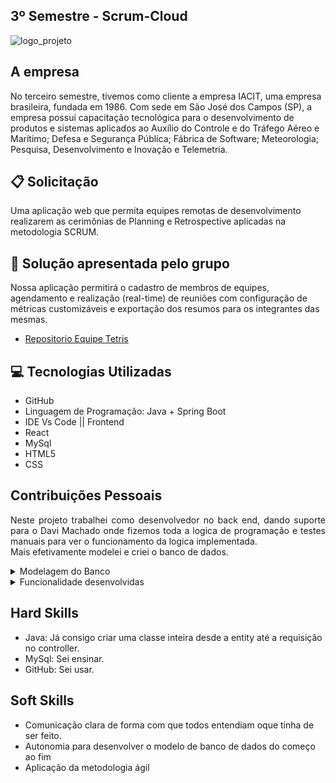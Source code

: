 ## 3º Semestre -  Scrum-Cloud 

![logo_projeto](https://github.com/alexiakarine/scrum-cloud-backend/blob/master/resource/images/icon-scrumcloud.png)



## A empresa
No terceiro semestre, tivemos como cliente a empresa IACIT, uma empresa brasileira, fundada em 1986. Com sede em São José dos Campos (SP), a empresa possui capacitação tecnológica para o desenvolvimento de produtos e sistemas aplicados ao Auxílio do Controle e do Tráfego Aéreo e Marítimo; Defesa e Segurança Pública; Fábrica de Software; Meteorologia; Pesquisa, Desenvolvimento e Inovação e Telemetria.

## :clipboard: Solicitação 
Uma aplicação web que permita equipes remotas de desenvolvimento realizarem as cerimônias de Planning e Retrospective aplicadas na metodologia SCRUM.

## :pushpin: Solução apresentada pelo grupo
Nossa aplicação permitirá o cadastro de membros de equipes, agendamento e realização (real-time) de reuniões com configuração de métricas customizáveis e exportação dos resumos para os integrantes das mesmas.

* [Repositorio Equipe Tetris](https://github.com/equipe-tetris/scrum-cloud-frontend) 

## :computer: Tecnologias Utilizadas
- GitHub
- Linguagem de Programação: Java + Spring Boot
- IDE Vs Code || Frontend
- React
- MySql
- HTML5
- CSS

## Contribuições Pessoais
<p align="justify">Neste projeto trabalhei como desenvolvedor no back end, dando suporte para o Davi Machado onde fizemos toda a logica de programação e testes manuais para ver o funcionamento da logica implementada.</br>
Mais efetivamente modelei e criei o banco de dados.</p>
<details>
  <summary>Modelagem do Banco</summary>
  </br>
  
  Modelo entidade relacional</br>  
  ![image](https://user-images.githubusercontent.com/37739397/203437050-75f84315-f12e-4b59-b5a0-dd22117b8e4f.png)
  
  </br>
  Modelo Logico  
  ![image](https://user-images.githubusercontent.com/37739397/203437305-6d46b35d-d86e-463a-bcc3-80e0ac63ac01.png)  
 </details> 
  
 <details>
  <summary> Funcionalidade desenvolvidas</summary>
  </br>
  
  Calculo médio dos votos e calculo da moda  
  ![image](https://user-images.githubusercontent.com/37739397/203442790-500c9521-ce66-4ceb-aaaf-b39af7eb523e.png)
  
  </br>
  Mudança de Scrum Master na reunião
  
  ![image](https://github.com/guitambau/PortifolioFatecApi/blob/main/IMG/changeSM.png) 

  
  </details>



## Hard Skills
- Java: Já consigo criar uma classe inteira desde a entity até a requisição no controller.
- MySql: Sei ensinar.
- GitHub: Sei usar.

## Soft Skills 
* Comunicação clara de forma com que todos entendiam oque tinha de ser feito.
* Autonomia para desenvolver o modelo de banco de dados do começo ao fim
* Aplicação da metodologia ágil
